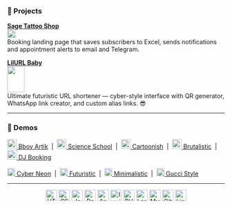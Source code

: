 ### 🚀 Projects

**[Sage Tattoo Shop](https://sagetattoo.shop)**  
<img src="https://sagetattoo.shop/favicon.png" width="20" height="20" align="center"/>  
Booking landing page that saves subscribers to Excel, sends notifications and appointment alerts to email and Telegram.

**[LilURL Baby](https://lilurl.baby/)**  
<img src="https://lilurl.click/assets/images/lilurlbaby-CvB55h4P.png" width="40" height="60" align="center"/>  
Ultimate futuristic URL shortener — cyber-style interface with QR generator, WhatsApp link creator, and custom alias links. 😎

---

### 📂 Demos

<a href="https://bboy-artik-cyber-city.vercel.app/" target="_blank"><img src="https://bboy-artik-cyber-city.vercel.app/assets/artik1-DBBsgYCM.jpg" width="22" height="22"/> Bboy Artik</a> &nbsp;|&nbsp;
<a href="https://artgolwebdev.github.io/science-school/" target="_blank"><img src="https://artgolwebdev.github.io/science-school/logo.png" width="22" height="22"/> Science School</a> &nbsp;|&nbsp;
<a href="https://artgolwebdev.github.io/LP-cartoonish/" target="_blank"><img src="https://artgolwebdev.github.io/LP-cartoonish/favicon.svg" width="22" height="22"/> Cartoonish</a> &nbsp;|&nbsp;
<a href="https://artgolwebdev.github.io/LP02/" target="_blank"><img src="https://artgolwebdev.github.io/LP02/favicon.svg" width="22" height="22"/> Brutalistic</a> &nbsp;|&nbsp;
<a href="https://artgolwebdev.github.io/LP04/" target="_blank"><img src="https://artgolwebdev.github.io/LP04/favicon.svg" width="22" height="22"/> DJ Booking</a>  
<br>
<a href="https://artgolwebdev.github.io/LP01/" target="_blank"><img src="https://artgolwebdev.github.io/LP01/assets/cyber-brutal-logo-D13A41n5.svg" width="18" height="18"/> Cyber Neon</a> &nbsp;|&nbsp;
<a href="https://artgolwebdev.github.io/LP03/" target="_blank"><img src="https://images.unsplash.com/photo-1688550181338-e013f4b72aba" width="18" height="18"/> Futuristic</a> &nbsp;|&nbsp;
<a href="https://artgolwebdev.github.io/LP05/" target="_blank"><img src="https://images.unsplash.com/photo-1648233750012-52148f08f07d" width="18" height="18"/> Minimalistic</a> &nbsp;|&nbsp;
<a href="https://artgolwebdev.github.io/LP08/" target="_blank"><img src="https://images.unsplash.com/photo-1616247380773-c760ba067d5f" width="18" height="18"/> Gucci Style</a>

---

<p align="center">
  <img src="https://cdn.simpleicons.org/html5" width="26" title="HTML5"/>
  <img src="https://cdn.simpleicons.org/css" width="26" title="CSS3"/>
  <img src="https://cdn.simpleicons.org/javascript/F7DF1E" width="26" title="JavaScript"/>
  <img src="https://cdn.simpleicons.org/react/61DAFB" width="26" title="React"/>
  <img src="https://cdn.simpleicons.org/angular/FF2D20" width="26" title="Angular"/>
  <img src="https://cdn.simpleicons.org/ionic" width="26" title="Ionic"/>
  <img src="https://cdn.simpleicons.org/php/777BB4" width="26" title="PHP"/>
  <img src="https://cdn.simpleicons.org/laravel/FF2D20" width="26" title="Laravel"/>
  <img src="https://cdn.simpleicons.org/mysql/4479A1" width="26" title="MySQL"/>
  <img src="https://cdn.simpleicons.org/git" width="26" title="Git"/>
  <img src="https://cdn.simpleicons.org/linux" width="26" title="Linux"/>
</p>

